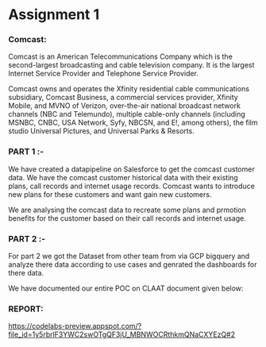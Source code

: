 # Assignment 1

### Comcast:
Comcast is an American Telecommunications Company which is the second-largest broadcasting and cable television company. It is the largest Internet Service Provider and Telephone Service Provider.

Comcast owns and operates the Xfinity residential cable communications subsidiary, Comcast Business, a commercial services provider, Xfinity Mobile, and MVNO of Verizon, over-the-air national broadcast network channels (NBC and Telemundo), multiple cable-only channels (including MSNBC, CNBC, USA Network, Syfy, NBCSN, and E!, among others), the film studio Universal Pictures, and Universal Parks & Resorts.

### PART 1 :-
We have created a datapipeline on Salesforce to get the comcast customer data. We have the comcast customer historical data with their existing plans, call records and internet usage records. Comcast wants to introduce new plans for these customers and want gain new customers.

We are analysing the comcast data to recreate some plans and prmotion benefits for the customer based on their call records and internet usage.

### PART 2 :-
For part 2 we got the Dataset from other team from via GCP bigquery and analyze there data according to use cases and genrated the dashboards for there data.

We have documented our entire POC on CLAAT document given below:

### REPORT:
https://codelabs-preview.appspot.com/?file_id=1y5rbrlF3YWC2swOTgQF3jU_MBNWOCRthkmQNaCXYEzQ#2
